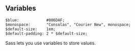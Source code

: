 ## Variables

<pre><code class="language-scss">$blue:            #006DAF;
$monospace:       "Consolas", "Courier New", monospace;
$default-size:    1em;
$default-padding: 2 * $default-size;
</code></pre>

<p class="small">Sass lets you use variables to store values.</p>
